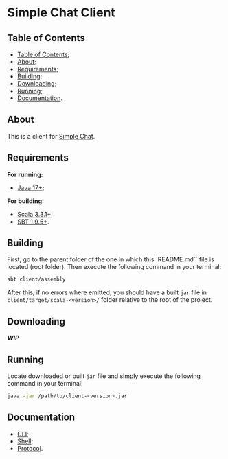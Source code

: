 # Simple Chat Client

## Table of Contents

- [Table of Contents](#table-of-contents);
- [About](#about);
- [Requirements](#requirements);
- [Building](#building);
- [Downloading](#downloading);
- [Running](#running);
- [Documentation](#documentation).

## About

This is a client for [Simple Chat](../README.md).

## Requirements

**For running:**

- [Java 17+](https://www.oracle.com/java/technologies/javase/jdk17-archive-downloads.html);

**For building:**

- [Scala 3.3.1+](https://www.scala-lang.org/download/3.3.1.html);
- [SBT 1.9.5+](https://www.scala-sbt.org/download.html).

## Building

First, go to the parent folder of the one in which this `README.md`` file is located (root folder).
Then execute the following command in your terminal:

```bash
sbt client/assembly
```

After this, if no errors where emitted, you should have a built `jar` file in
`client/target/scala-<version>/` folder relative to the root of the project.

## Downloading

***WIP***

## Running

Locate downloaded or built `jar` file and simply execute the following command in your terminal:

```bash
java -jar /path/to/client-<version>.jar
```

## Documentation

- [CLI](./docs/cli.md);
- [Shell](./docs/shell.md);
- [Protocol](../docs/protocol.md).
